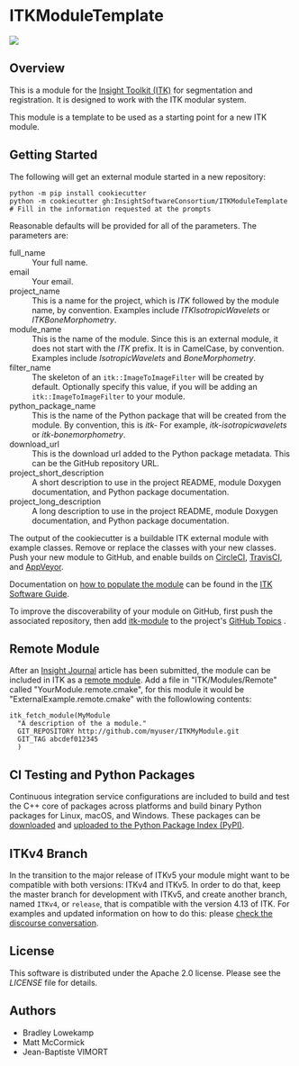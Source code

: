 ITKModuleTemplate
=================

[![][gha-img]][gha-link]

[gha-img]: https://github.com/InsightSoftwareConsortium/ITKModuleTemplate/actions/workflows/build-test-package.yml/badge.svg
[gha-link]: https://github.com/InsightSoftwareConsortium/ITKModuleTemplate/actions/workflows/build-test-package.yml


Overview
--------

This is a module for the [Insight Toolkit (ITK)](http://itk.org) for
segmentation and registration. It is designed to work with the ITK
modular system.

This module is a template to be used as a starting point for a new ITK
module.

Getting Started
---------------

The following will get an external module started in a new repository:

    python -m pip install cookiecutter
    python -m cookiecutter gh:InsightSoftwareConsortium/ITKModuleTemplate
    # Fill in the information requested at the prompts

Reasonable defaults will be provided for all of the parameters. The
parameters are:

<dl>
<dt>full_name</dt>
<dd>Your full name.</dd>

<dt>email</dt>
<dd>Your email.</dd>

<dt>project_name</dt>
<dd>This is a name for the project, which is <i>ITK</i> followed by the module
name, by convention. Examples include <i>ITKIsotropicWavelets</i> or
<i>ITKBoneMorphometry</i>.<dd>

<dt>module_name</dt>
<dd>This is the name of the module. Since this is an external module, it
does not start with the <i>ITK</i> prefix. It is in CamelCase, by convention.
Examples include <i>IsotropicWavelets</i> and <i>BoneMorphometry</i>.<dd>

<dt>filter_name</dt>
<dd>The skeleton of an <code>itk::ImageToImageFilter</code> will be created by default.
Optionally specify this value, if you will be adding an
<code>itk::ImageToImageFilter</code> to your module.</dt>

<dt>python_package_name</dt>
<dd>This is the name of the Python package that will be created from the
module. By convention, this is <i>itk-<project_name in lower case></i>
For example, <i>itk-isotropicwavelets</i> or <i>itk-bonemorphometry</i>.</dd>

<dt>download_url</dt>
<dd>This is the download url added to the Python package metadata. This can
be the GitHub repository URL.</dd>

<dt>project_short_description</dt>
<dd>A short description to use in the project README, module Doxygen
documentation, and Python package documentation.</dd>

<dt>project_long_description</dt>
<dd>A long description to use in the project README, module Doxygen
documentation, and Python package documentation.</dd>
</dl>

The output of the cookiecutter is a buildable ITK external module with
example classes. Remove or replace the classes with your new classes.
Push your new module to GitHub, and enable builds on
[CircleCI](https://circleci.com/), [TravisCI](https://travis-ci.org/),
and [AppVeyor](https://www.appveyor.com/).

Documentation on [how to populate the
module](https://itk.org/ITKSoftwareGuide/html/Book1/ITKSoftwareGuide-Book1ch9.html#x50-1430009)
can be found in the [ITK Software
Guide](https://itk.org/ITKSoftwareGuide/html/).

To improve the discoverability of your module on GitHub, first push the
associated repository, then add
[itk-module](https://github.com/topics/itk-module) to the project's
[GitHub Topics](https://help.github.com/articles/about-topics/) .

Remote Module
-------------

After an [Insight Journal](http://www.insight-journal.org/) article has
been submitted, the module can be included in ITK as a [remote
module](https://itk.org/ITKSoftwareGuide/html/Book1/ITKSoftwareGuide-Book1ch9.html#x55-1640009.7).
Add a file in "ITK/Modules/Remote" called "YourModule.remote.cmake", for
this module it would be "ExternalExample.remote.cmake" with the
followlowing contents:

    itk_fetch_module(MyModule
      "A description of the a module."
      GIT_REPOSITORY http://github.com/myuser/ITKMyModule.git
      GIT_TAG abcdef012345
      )

CI Testing and Python Packages
------------------------------

Continuous integration service configurations are included to build
and test the C++ core of packages across platforms and build binary
Python packages for Linux, macOS, and Windows. These packages can be
[downloaded](https://itkpythonpackage.readthedocs.io/en/master/Build_ITK_Module_Python_packages.html#github-automated-ci-package-builds)
and [uploaded to the Python Package Index
(PyPI)](https://itkpythonpackage.readthedocs.io/en/master/Build_ITK_Module_Python_packages.html#upload-the-packages-to-pypi).

ITKv4 Branch
------------

In the transition to the major release of ITKv5 your module might want
to be compatible with both versions: ITKv4 and ITKv5. In order to do
that, keep the master branch for development with ITKv5, and create
another branch, named `ITKv4`, or `release`, that is compatible with the
version 4.13 of ITK. For examples and updated information on how to do
this: please [check the discourse
conversation](https://discourse.itk.org/t/itk-external-module-github-builds-for-4-x-and-5-x/900).

License
-------

This software is distributed under the Apache 2.0 license. Please see
the *LICENSE* file for details.

Authors
-------

-   Bradley Lowekamp
-   Matt McCormick
-   Jean-Baptiste VIMORT
